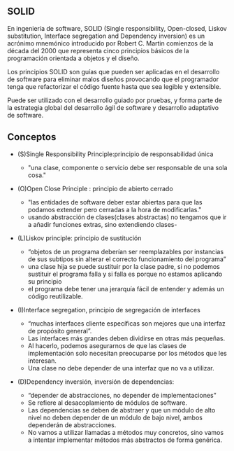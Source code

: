 
## SOLID

En ingeniería de software, SOLID (Single responsibility, Open-closed, Liskov substitution, Interface segregation and Dependency inversion) es un acrónimo mnemónico introducido por Robert C. Martin comienzos de la década del 2000 que representa cinco principios básicos de la programación orientada a objetos y el diseño.

Los principios SOLID son guías que pueden ser aplicadas en el desarrollo de software para eliminar malos diseños provocando que el programador tenga que refactorizar el código fuente hasta que sea legible y extensible.

Puede ser utilizado con el desarrollo guiado por pruebas, y forma parte de la estrategia global del desarrollo ágil de software y desarrollo adaptativo de software.
## Conceptos

- (S)Single Responsibility Principle:principio de responsabilidad única	
  - "una clase, componente o servicio debe ser responsable de una sola cosa."
 
- (O)Open Close Principle : principio de abierto cerrado	
  - "las entidades de software deber estar abiertas para que las podamos extender pero cerradas a la hora de modificarlas."	
  - usando abstracción de clases(clases abstractas) no tengamos que ir a añadir funciones extras, sino extendiendo clases-

- (L)Liskov principle: principio de sustitución	
  - “objetos de un programa deberían ser reemplazables por instancias de sus subtipos sin alterar el correcto funcionamiento del programa”	
  - una clase hija se puede sustituir por la clase padre, si no podemos sustituir el programa falla y si falla es porque no estamos aplicando su principio	
  - el programa debe tener una jerarquía fácil de entender y además un código reutilizable.

- (I)Interface segregation, principio de segregación de interfaces	
  - “muchas interfaces cliente específicas son mejores que una interfaz de propósito general”.	
  - Las interfaces más grandes deben dividirse en otras más pequeñas. 	
  - Al hacerlo, podemos asegurarnos de que las clases de implementación solo necesitan preocuparse por los métodos que les interesan.
  - Una clase no debe depender de una interfaz que no va a utilizar.

- (D)Dependency inversión, inversión de dependencias:	
  - “depender de abstracciones, no depender de implementaciones”	
  - Se refiere al desacoplamiento de módulos de software.	
  - Las dependencias se deben de abstraer y que un módulo de alto nivel no deben depender de un módulo de bajo nivel, ambos dependerán de abstracciones. 	
  - No vamos a utilizar llamadas a métodos muy concretos, sino vamos a intentar implementar métodos más abstractos de forma genérica.